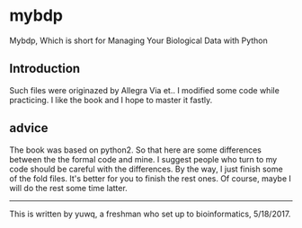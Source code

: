 # mybdp
Mybdp, Which is short for Managing Your Biological Data with Python
## Introduction
Such files were originazed by Allegra Via et.. I modified some code while practicing. I like the book and I hope to master it fastly.
## advice
The book was based on python2. So that here are some differences between the the formal code and mine. I suggest people who turn to my code should be careful with the differences. By the way, I just finish some of the fold files. It's better for you to finish the rest ones. Of course, maybe I will do the rest some time latter.

---

This is written by yuwq, a freshman who set up to bioinformatics, 5/18/2017.
